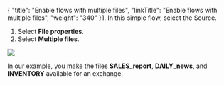 {
    "title": "Enable flows with multiple files",
    "linkTitle": "Enable flows with multiple files",
    "weight": "340"
}1.  In this simple flow, select the Source.
1. Select ****File properties****.
1. Select ****Multiple files****.

![](/Images/TransferCFT/multiple_files.png)

In our example, you make the files ****SALES\_report****, ****DAILY\_news****, and ****INVENTORY**** available for an exchange.
